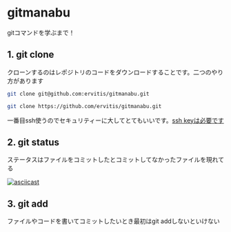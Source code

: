 # gitmanabu

gitコマンドを学ぶまで！

## 1. git clone

クローンするのはレポジトリのコードをダウンロードすることです。二つのやり方があります

```bash
git clone git@github.com:ervitis/gitmanabu.git
```

```bash
git clone https://github.com/ervitis/gitmanabu.git
```

一番目ssh使うのでセキュリティーに大してとてもいいです。[ssh keyは必要です](https://git-scm.com/book/ja/v2/Git%E3%82%B5%E3%83%BC%E3%83%90%E3%83%BC-SSH-%E5%85%AC%E9%96%8B%E9%8D%B5%E3%81%AE%E4%BD%9C%E6%88%90)


## 2. git status

ステータスはファイルをコミットしたとコミットしてなかったファイルを現れてる

[![asciicast](https://asciinema.org/a/UHspzb14PMbaUAq2IQx03TB2K.svg)](https://asciinema.org/a/UHspzb14PMbaUAq2IQx03TB2K)


## 3. git add

ファイルやコードを書いてコミットしたいとき最初はgit addしないといけない